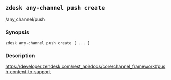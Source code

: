 ## `zdesk any-channel push create`

/any_channel/push

### Synopsis

    zdesk any-channel push create [ ... ]

### Description

https://developer.zendesk.com/rest_api/docs/core/channel_framework#push-content-to-support

